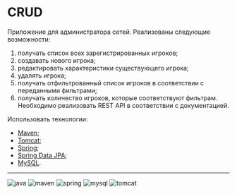 # CRUD

Приложение для администратора сетей. Реализованы следующие возможности:
1. получать список всех зарегистрированных игроков;
2. создавать нового игрока;
3. редактировать характеристики существующего игрока;
4. удалять игрока;
5. получать отфильтрованный список игроков в соответствии с переданными фильтрами;
6. получать количество игроков, которые соответствуют фильтрам.
Необходимо реализовать REST API в соответствии с документацией.
 
Использовать технологии:
- [Maven];
- [Tomcat];
- [Spring];
- [Spring Data JPA];
- [MySQL].

---
![[java]](https://img.shields.io/static/v1?label=Java&message=8&color=007396&style=for-the-badge&logo=java)
![[maven]](https://img.shields.io/static/v1?label=Maven&message=3.6&color=C71A36&style=for-the-badge&logo=apachemaven)
![[spring]](https://img.shields.io/static/v1?label=Spring&message=5.3&color=6DB33F&style=for-the-badge&logo=spring)
![[mysql]](https://img.shields.io/static/v1?label=MySQL&message=8.0&color=4479A1&style=for-the-badge&logo=mysql)
![[tomcat]](https://img.shields.io/static/v1?label=Tomcat&message=9&color=F8DC75&style=for-the-badge&logo=apachetomcat)

[java]:<https://www.oracle.com/ru/java/technologies/javase-downloads.html>
[maven]:<https://maven.apache.org/download.cgi>
[spring]:<https://www.baeldung.com/spring-with-maven>
[spring data jpa]:<https://www.baeldung.com/spring-with-maven>
[mysql]:<https://dev.mysql.com/downloads/mysql/>
[tomcat]:<https://tomcat.apache.org/download-90.cgi>
